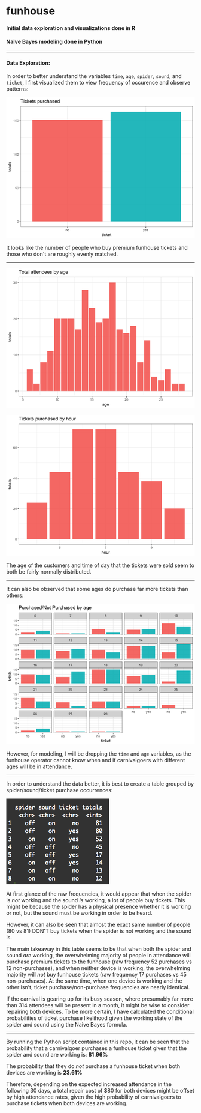 # funhouse

#### Initial data exploration and visualizations done in R
#### Naive Bayes modeling done in Python

-------------------------------------------

#### Data Exploration:

In order to better understand the variables `time`, `age`, `spider`, `sound`, and `ticket`, I first visualized them to view frequency of occurence and observe patterns: 

![](/tixPlot.png)

It looks like the number of people who buy premium funhouse tickets and those who don't are roughly evenly matched. 

-------------------------------------------

![](/agePlot.png)

![](/hourPlot.png)

The age of the customers and time of day that the tickets were sold seem to both be fairly normally distributed.

-------------------------------------------

It can also be observed that some ages do purchase far more tickets than others:

![](/ageTixPlot.png)

However, for modeling, I will be dropping the `time` and `age` variables, as the funhouse operator cannot know when and if carnivalgoers with different ages will be in attendance. 

-------------------------------------------

In order to understand the data better, it is best to create a table grouped by spider/sound/ticket purchase occurrences:

![](/tableSpiderSoundTicket.png)

At first glance of the raw frequencies, it would appear that when the spider is *not* working and the sound *is* working, a lot of people buy tickets. This might be because the spider has a physical presence whether it is working or not, but the sound must be working in order to be heard. 

However, it can also be seen that almost the exact same number of people (80 vs 81) DON'T buy tickets when the spider is not working and the sound is. 

The main takeaway in this table seems to be that when both the spider and sound *are* working, the overwhelming majority of people in attendance will purchase premium tickets to the funhouse (raw frequency 52 purchases vs 12 non-purchases), and when neither device is working, the overwhelming majority will *not* buy funhouse tickets (raw frequency 17 purchases vs 45 non-purchases). At the same time, when one device is working and the other isn't, ticket purchase/non-purchase frequencies are nearly identical.

If the carnival is gearing up for its busy season, where presumably far more than 314 attendees will be present in a month, it might be wise to consider repairing both devices. To be more certain, I have calculated the conditional probabilities of ticket purchase likelihood given the working state of the spider and sound using the Naive Bayes formula.

-------------------------------------------

By running the Python script contained in this repo, it can be seen that the probability that a carnivalgoer purchases a funhouse ticket given that the spider and sound are working is: **81.96%**

The probability that they do *not* purchase a funhouse ticket when both devices are working is **23.61%**

Therefore, depending on the expected increased attendance in the following 30 days, a total repair cost of $80 for both devices might be offset by high attendance rates, given the high probability of carnivalgoers to purchase tickets when both devices are working.
